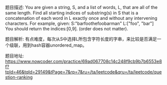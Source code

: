 ﻿题目描述:
You are given a string, S, and a list of words, L, that are all of the same length. Find all starting indices of substring(s) in S that is a concatenation of each word in L exactly once and without any intervening characters.
For example, given:
S:"barfoothefoobarman"
L:["foo", "bar"]
You should return the indices:[0,9].
(order does not matter).

题目解析:
有点难度，每次从S中选择L所包含字符长度的字串，来比较是否满足一个级联，用到hash容器unordered_map。

题目地址:
https://www.nowcoder.com/practice/69ad067708c14c248f9cb9b7b6553e8f?tpId=46&tqId=29149&tPage=7&rp=7&ru=/ta/leetcode&qru=/ta/leetcode/question-ranking